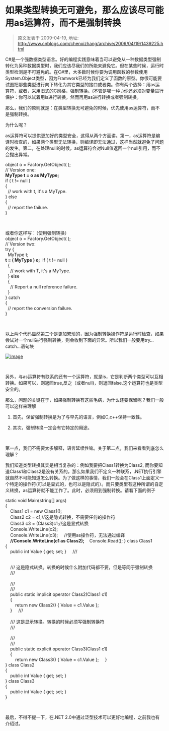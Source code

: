 # 如果类型转换无可避免，那么应该尽可能用as运算符，而不是强制转换 
> 原文发表于 2009-04-19, 地址: http://www.cnblogs.com/chenxizhang/archive/2009/04/19/1439225.html 


C#是一个强数据类型语言。好的编程实践意味着当可以避免从一种数据类型强制转化为另种数据类型时，我们应该尽我们的所能来避免它。但在某些时候，运行时类型检测是不可避免的。在C#里，大多数时候你要为调用函数的参数使用System.Object类型，因为Framwork已经为我们定义了函数的原型。你很可能要试图把那些类型进行向下转化为其它类型的接口或者类。你有两个选择：用as运算符，或者，采用旧式的C风格，强制转换。(不管是哪一种，)你还必须对变量进行保护：你可以试着用is进行转换，然而再用as进行转换或者强制转换。

 那么，我们的原则就是：在类型转换无可避免的时候，优先使用as运算符，而不是强制转换。

 为什么呢？

 as运算符可以提供更加好的类型安全，这得从两个方面讲。第一，as运算符是编译时检查的，如果两个类型无法转换，则编译即无法通过，这样当然就避免了问题的发生。第二，在处理null的时候，as运算符会对Null值返回一个null引用，而不会抛出异常。

 object o = Factory.GetObject( );  
// Version one:  
**MyType t = o as MyType;**  
if ( t != null )  
{  
  // work with t, it's a MyType.  
} else  
{  
  // report the failure.  
}

  

   
或者你这样写：（使用强制转换）  
object o = Factory.GetObject( );  
// Version two:  
try {  
  MyType t;  
**t = ( MyType ) o;**  if ( t != null )  
  {  
    // work with T, it's a MyType.  
  } else  
  {  
    // Report a null reference failure.  
  }  
} catch  
{  
  // report the conversion failure.  
}

  

 以上两个代码显然第二个是更加繁琐的，因为强制转换操作符是运行时检查，如果尝试对一个null进行强制转换，则会收到下面的异常。所以我们一般要用try…catch…语句块

 [![image](http://images.cnblogs.com/cnblogs_com/chenxizhang/WindowsLiveWriter/as_808A/image_thumb.png "image")](http://images.cnblogs.com/cnblogs_com/chenxizhang/WindowsLiveWriter/as_808A/image_2.png) 

  

 另外，与as运算符有联系的还有一个运算符，就是is，它是判断两个类型可以互相转换。如果可以，则返回true,反之（或者null)，则返回false.这个运算符也是类型安全的。

 那么，问题的关键在于，如果强制转换有这些毛病，为什么还要保留呢？我们一般可以这样来理解

 1. 首先，保留强制转换是为了与早先的语言，例如C,c++保持一致性。

 2. 其次，强制转换一定会有它特定的用途。

  

 第一点，我们不需要太多解释，语言延续性嘛。关于第二点，我们来看看到底怎么理解？

 我们知道类型转换其实是相当复杂的：例如我要把Class1转换为Class2, 而你要知道Class1和Class2是没有关系的，那么如果我们不定义一种联系，.NET执行引擎就自然不可能知道怎么转换。为了做这样的事情，我们一般会在Class1上面定义一个特定的操作符(可以是显式的，也可以是隐式的）。而只要类型有这种所谓的自定义转换，as运算符就不能工作了。此时，必须用到强制转换。请看下面的例子

 static void Main(string[] args)  
{  
    Class1 c1 = new Class1();  
    Class2 c2 = c1;//这是隐式转换，不需要任何的操作符  
    Class3 c3 = (Class3)c1;//这是显式转换  
    Console.WriteLine(c2);  
    Console.WriteLine(c3);     //使用as操作符，无法通过编译  
    **//Console.WriteLine(c1 as Class2);**    Console.Read(); } class Class1  
{  
    public int Value { get; set; }     /// <summary>  
    /// 这是隐式转换。转换的时候什么附加代码都不要，但是等同于强制转换  
    /// </summary>  
    /// <param name="c1"></param>  
    /// <returns></returns>  
    public static implicit operator Class2(Class1 c1)  
    {  
        return new Class2() { Value = c1.Value };  
    }     /// <summary>  
    /// 这是显示转换。转换的时候必须写强制转换符  
    /// </summary>  
    /// <param name="c1"></param>  
    /// <returns></returns>  
    public static explicit operator Class3(Class1 c1)  
    {  
        return new Class3() { Value = c1.Value };     }  
} class Class2  
{  
    public int Value { get; set; }  
} class Class3  
{  
    public int Value { get; set; }  
}  

  

 最后，不得不提一下，在.NET 2.0中通过泛型技术可以更好地编程，之前我也有介绍过。



















